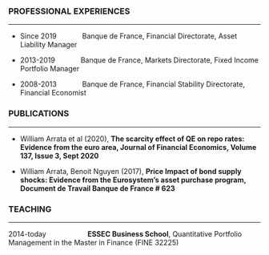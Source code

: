 ### **PROFESSIONAL EXPERIENCES**
___
- Since 2019 $~~~~~~~~~~~$ Banque de France, Financial Directorate, Asset Liability Manager
* 2013-2019 $~~~~~~~~~~~$ Banque de France, Markets Directorate, Fixed Income Portfolio Manager
+ 2008-2013 $~~~~~~~~~~~$ Banque de France, Financial Stability Directorate, Financial Economist

### **PUBLICATIONS**
---

- William Arrata et al (2020), **The scarcity effect of QE on repo rates: Evidence from the euro area,
Journal of Financial Economics, Volume 137, Issue 3, Sept 2020**
* William Arrata, Benoit Nguyen (2017), **Price Impact of bond supply shocks: Evidence from the
Eurosystem’s asset purchase program, Document de Travail Banque de France # 623**

### **TEACHING**
***
2014-today $~~~~~~~~~~~~~~~~~~~$ **ESSEC Business School**, Quantitative Portfolio Management in the Master in Finance (FINE 32225)
